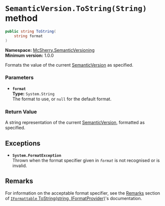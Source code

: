 # `SemanticVersion.ToString(String)` method

```c#
public string ToString(
    string format
)
```

**Namespace:** [McSherry.SemanticVersioning][1]  
**Minimum version:** 1.0.0

[1]: ../

Formats the value of the current [SemanticVersion][2] as
specified.

[2]: ./


### Parameters

- **`format`**  
  **Type:** `System.String`  
  The format to use, or `null` for the default format.
  
  
### Return Value

A string representation of the current [SemanticVersion][2],
formatted as specified.


## Exceptions

- **`System.FormatException`**  
  Thrown when the format specifier given in _`format`_ is
  not recognised or is invalid.
  
  
## Remarks

For information on the acceptable format specifier, see the
[Remarks][3] section of [`IFormattable` ToString(string, IFormatProvider)][4]'s
documentation.

[3]: ./IFormattable.ToString(String,IFormatProvider).md#remarks
[4]: ./IFormattable.ToString(String,IFormatProvider).md